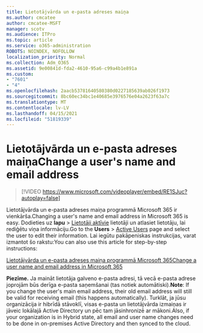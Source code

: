 ```yaml
---
title: Lietotājvārda un e-pasta adreses maiņa
ms.author: cmcatee
author: cmcatee-MSFT
manager: scotv
ms.audience: ITPro
ms.topic: article
ms.service: o365-administration
ROBOTS: NOINDEX, NOFOLLOW
localization_priority: Normal
ms.collection: Adm_O365
ms.assetid: 9e00841d-fda2-4610-95a6-c99a4b1e891a
ms.custom:
- "7601"
- "4"
ms.openlocfilehash: 2aacb53781640580380d0227185639ab026f1973
ms.sourcegitcommit: 8bc60ec34bc1e40685e3976576e04a2623f63a7c
ms.translationtype: MT
ms.contentlocale: lv-LV
ms.lasthandoff: 04/15/2021
ms.locfileid: "51819339"
---
```

# <a name="change-a-users-name-and-email-address"></a><span data-ttu-id="602c8-102">Lietotājvārda un e-pasta adreses maiņa</span><span class="sxs-lookup"><span data-stu-id="602c8-102">Change a user's name and email address</span></span>

> [!VIDEO https://www.microsoft.com/videoplayer/embed/RE1SJuc?autoplay=false]

<span data-ttu-id="602c8-103">Lietotājvārda un e-pasta adreses maiņa programmā Microsoft 365 ir vienkārša.</span><span class="sxs-lookup"><span data-stu-id="602c8-103">Changing a user's name and email address in Microsoft 365 is easy.</span></span> <span data-ttu-id="602c8-104">Dodieties uz **lapu** \> [Lietotāji aktīvie](https://go.microsoft.com/fwlink/p/?linkid=834822) lietotāji un atlasiet lietotāju, lai rediģētu viņa informāciju.</span><span class="sxs-lookup"><span data-stu-id="602c8-104">Go to the **Users** \> [Active Users](https://go.microsoft.com/fwlink/p/?linkid=834822) page and select the user to edit their information.</span></span> <span data-ttu-id="602c8-105">Lai iegūtu pakāpeniskas instrukcijas, varat izmantot šo rakstu:</span><span class="sxs-lookup"><span data-stu-id="602c8-105">You can also use this article for step-by-step instructions:</span></span>
  
[<span data-ttu-id="602c8-106">Lietotājvārda un e-pasta adreses maiņa programmā Microsoft 365</span><span class="sxs-lookup"><span data-stu-id="602c8-106">Change a user name and email address in Microsoft 365</span></span>](https://docs.microsoft.com/microsoft-365/admin/add-users/change-a-user-name-and-email-address)
  
 <span data-ttu-id="602c8-107">**Piezīme.** Ja maināt lietotāja galveno e-pasta adresi, tā vecā e-pasta adrese joprojām būs derīga e-pasta saņemšanai (tas notiek automātiski).</span><span class="sxs-lookup"><span data-stu-id="602c8-107">**Note**: If you change the user's main email address, their old email address will still be valid for receiving email (this happens automatically).</span></span> <span data-ttu-id="602c8-108">Turklāt, ja jūsu organizācija ir hibrīdā stāvoklī, visas e-pasta un lietotājvārda izmaiņas ir jāveic lokālajā Active Directory un pēc tam jāsinhronizē ar mākoni.</span><span class="sxs-lookup"><span data-stu-id="602c8-108">Also, if your organization is in Hybrid state, all email and user name changes need to be done in on-premises Active Directory and then synced to the cloud.</span></span>